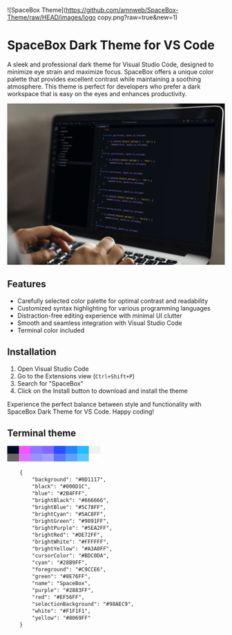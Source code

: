 ![SpaceBox Theme](https://github.com/amnweb/SpaceBox-Theme/raw/HEAD/images/logo copy.png?raw=true&new=1) 




# SpaceBox Dark Theme for VS Code

A sleek and professional dark theme for Visual Studio Code, designed to minimize eye strain and maximize focus. SpaceBox offers a unique color palette that provides excellent contrast while maintaining a soothing atmosphere. This theme is perfect for developers who prefer a dark workspace that is easy on the eyes and enhances productivity.


![SpaceBox Theme](https://github.com/amnweb/SpaceBox-Theme/raw/HEAD/images/screenshot.jpg?raw=true&new=1)


## Features

- Carefully selected color palette for optimal contrast and readability
- Customized syntax highlighting for various programming languages
- Distraction-free editing experience with minimal UI clutter
- Smooth and seamless integration with Visual Studio Code
- Terminal color included


## Installation

1. Open Visual Studio Code
2. Go to the Extensions view (`Ctrl+Shift+P`)
3. Search for "SpaceBox"
4. Click on the Install button to download and install the theme

Experience the perfect balance between style and functionality with SpaceBox Dark Theme for VS Code. Happy coding!

## Terminal theme

![Terminal Theme](https://github.com/amnweb/SpaceBox-Theme/raw/HEAD/images/terminal.png?raw=true&new=1)


```
    {
        "background": "#0D1117",
        "black": "#000D1C",
        "blue": "#2B4FFF",
        "brightBlack": "#666666",
        "brightBlue": "#5C78FF",
        "brightCyan": "#5AC8FF",
        "brightGreen": "#9891FF",
        "brightPurple": "#5EA2FF",
        "brightRed": "#DE72FF",
        "brightWhite": "#FFFFFF",
        "brightYellow": "#A3A0FF",
        "cursorColor": "#BDC0DA",
        "cyan": "#28B9FF",
        "foreground": "#C9CCE6",
        "green": "#8E76FF",
        "name": "SpaceBox",
        "purple": "#2883FF",
        "red": "#EF56FF",
        "selectionBackground": "#98AEC9",
        "white": "#F1F1F1",
        "yellow": "#8069FF"
    }
```
